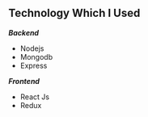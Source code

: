  ## Technology Which I Used
   ***Backend***
   
 - Nodejs
 - Mongodb
 - Express

 ***Frontend***
 

 - React Js
 - Redux

<br />